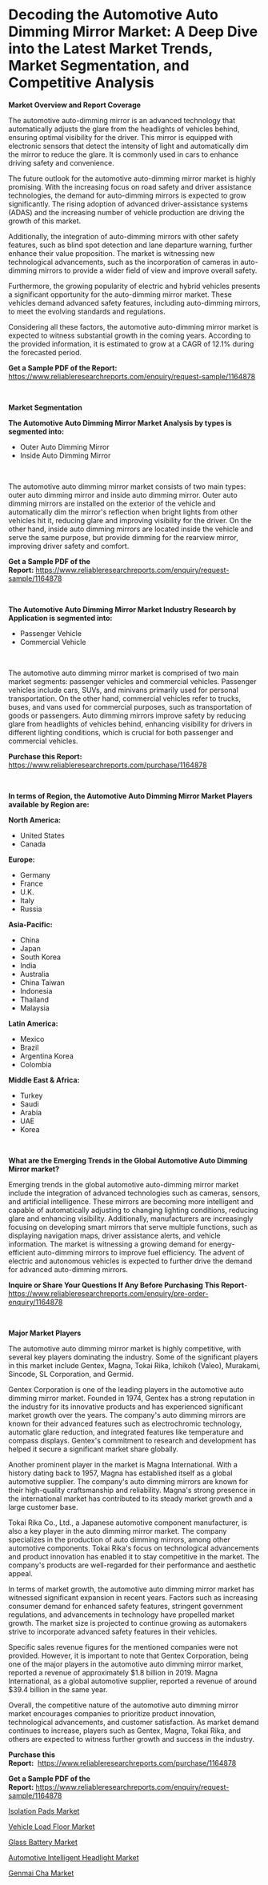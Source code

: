<p><h1>Decoding the Automotive Auto Dimming Mirror Market: A Deep Dive into the Latest Market Trends, Market Segmentation, and Competitive Analysis</h1></p><p><strong>Market Overview and Report Coverage</strong></p>
<p><p>The automotive auto-dimming mirror is an advanced technology that automatically adjusts the glare from the headlights of vehicles behind, ensuring optimal visibility for the driver. This mirror is equipped with electronic sensors that detect the intensity of light and automatically dim the mirror to reduce the glare. It is commonly used in cars to enhance driving safety and convenience.</p><p>The future outlook for the automotive auto-dimming mirror market is highly promising. With the increasing focus on road safety and driver assistance technologies, the demand for auto-dimming mirrors is expected to grow significantly. The rising adoption of advanced driver-assistance systems (ADAS) and the increasing number of vehicle production are driving the growth of this market.</p><p>Additionally, the integration of auto-dimming mirrors with other safety features, such as blind spot detection and lane departure warning, further enhance their value proposition. The market is witnessing new technological advancements, such as the incorporation of cameras in auto-dimming mirrors to provide a wider field of view and improve overall safety.</p><p>Furthermore, the growing popularity of electric and hybrid vehicles presents a significant opportunity for the auto-dimming mirror market. These vehicles demand advanced safety features, including auto-dimming mirrors, to meet the evolving standards and regulations.</p><p>Considering all these factors, the automotive auto-dimming mirror market is expected to witness substantial growth in the coming years. According to the provided information, it is estimated to grow at a CAGR of 12.1% during the forecasted period.</p></p>
<p><strong>Get a Sample PDF of the Report:</strong> <a href="https://www.reliableresearchreports.com/enquiry/request-sample/1164878">https://www.reliableresearchreports.com/enquiry/request-sample/1164878</a></p>
<p>&nbsp;</p>
<p><strong>Market Segmentation</strong></p>
<p><strong>The Automotive Auto Dimming Mirror Market Analysis by types is segmented into:</strong></p>
<p><ul><li>Outer Auto Dimming Mirror</li><li>Inside Auto Dimming Mirror</li></ul></p>
<p>&nbsp;</p>
<p><p>The automotive auto dimming mirror market consists of two main types: outer auto dimming mirror and inside auto dimming mirror. Outer auto dimming mirrors are installed on the exterior of the vehicle and automatically dim the mirror's reflection when bright lights from other vehicles hit it, reducing glare and improving visibility for the driver. On the other hand, inside auto dimming mirrors are located inside the vehicle and serve the same purpose, but provide dimming for the rearview mirror, improving driver safety and comfort.</p></p>
<p><strong>Get a Sample PDF of the Report:</strong>&nbsp;<a href="https://www.reliableresearchreports.com/enquiry/request-sample/1164878">https://www.reliableresearchreports.com/enquiry/request-sample/1164878</a></p>
<p>&nbsp;</p>
<p><strong>The Automotive Auto Dimming Mirror Market Industry Research by Application is segmented into:</strong></p>
<p><ul><li>Passenger Vehicle</li><li>Commercial Vehicle</li></ul></p>
<p>&nbsp;</p>
<p><p>The automotive auto dimming mirror market is comprised of two main market segments: passenger vehicles and commercial vehicles. Passenger vehicles include cars, SUVs, and minivans primarily used for personal transportation. On the other hand, commercial vehicles refer to trucks, buses, and vans used for commercial purposes, such as transportation of goods or passengers. Auto dimming mirrors improve safety by reducing glare from headlights of vehicles behind, enhancing visibility for drivers in different lighting conditions, which is crucial for both passenger and commercial vehicles.</p></p>
<p><strong>Purchase this Report:</strong>&nbsp; <a href="https://www.reliableresearchreports.com/purchase/1164878">https://www.reliableresearchreports.com/purchase/1164878</a></p>
<p>&nbsp;</p>
<p><strong>In terms of Region, the Automotive Auto Dimming Mirror Market Players available by Region are:</strong></p>
<p>
    <p> <strong> North America: </strong>
        <ul>
            <li>United States</li>
            <li>Canada</li>
        </ul>
        </p> 
    <p> <strong> Europe: </strong>
        <ul>
            <li>Germany</li>
            <li>France</li>
            <li>U.K.</li>
            <li>Italy</li>
            <li>Russia</li>
        </ul>
        </p> 
    <p> <strong> Asia-Pacific: </strong>
        <ul>
            <li>China</li>
            <li>Japan</li>
            <li>South Korea</li>
            <li>India</li>
            <li>Australia</li>
            <li>China Taiwan</li>
            <li>Indonesia</li>
            <li>Thailand</li>
            <li>Malaysia</li>
        </ul>
        </p> 
    <p> <strong> Latin America: </strong>
        <ul>
            <li>Mexico</li>
            <li>Brazil</li>
            <li>Argentina Korea</li>
            <li>Colombia</li>
        </ul>
        </p> 
    <p> <strong> Middle East & Africa: </strong>
        <ul>
            <li>Turkey</li>
            <li>Saudi</li>
            <li>Arabia</li>
            <li>UAE</li>
            <li>Korea</li>
        </ul>
    </p>
    </p>
<p>&nbsp;</p>
<p><strong>What are the Emerging Trends in the Global Automotive Auto Dimming Mirror market?</strong></p>
<p><p>Emerging trends in the global automotive auto-dimming mirror market include the integration of advanced technologies such as cameras, sensors, and artificial intelligence. These mirrors are becoming more intelligent and capable of automatically adjusting to changing lighting conditions, reducing glare and enhancing visibility. Additionally, manufacturers are increasingly focusing on developing smart mirrors that serve multiple functions, such as displaying navigation maps, driver assistance alerts, and vehicle information. The market is witnessing a growing demand for energy-efficient auto-dimming mirrors to improve fuel efficiency. The advent of electric and autonomous vehicles is expected to further drive the demand for advanced auto-dimming mirrors.</p></p>
<p><strong>Inquire or Share Your Questions If Any Before Purchasing This Report</strong>- <a href="https://www.reliableresearchreports.com/enquiry/pre-order-enquiry/1164878">https://www.reliableresearchreports.com/enquiry/pre-order-enquiry/1164878</a></p>
<p>&nbsp;</p>
<p><strong>Major Market Players</strong></p>
<p><p>The automotive auto dimming mirror market is highly competitive, with several key players dominating the industry. Some of the significant players in this market include Gentex, Magna, Tokai Rika, Ichikoh (Valeo), Murakami, Sincode, SL Corporation, and Germid.</p><p>Gentex Corporation is one of the leading players in the automotive auto dimming mirror market. Founded in 1974, Gentex has a strong reputation in the industry for its innovative products and has experienced significant market growth over the years. The company's auto dimming mirrors are known for their advanced features such as electrochromic technology, automatic glare reduction, and integrated features like temperature and compass displays. Gentex's commitment to research and development has helped it secure a significant market share globally.</p><p>Another prominent player in the market is Magna International. With a history dating back to 1957, Magna has established itself as a global automotive supplier. The company's auto dimming mirrors are known for their high-quality craftsmanship and reliability. Magna's strong presence in the international market has contributed to its steady market growth and a large customer base.</p><p>Tokai Rika Co., Ltd., a Japanese automotive component manufacturer, is also a key player in the auto dimming mirror market. The company specializes in the production of auto dimming mirrors, among other automotive components. Tokai Rika's focus on technological advancements and product innovation has enabled it to stay competitive in the market. The company's products are well-regarded for their performance and aesthetic appeal.</p><p>In terms of market growth, the automotive auto dimming mirror market has witnessed significant expansion in recent years. Factors such as increasing consumer demand for enhanced safety features, stringent government regulations, and advancements in technology have propelled market growth. The market size is projected to continue growing as automakers strive to incorporate advanced safety features in their vehicles.</p><p>Specific sales revenue figures for the mentioned companies were not provided. However, it is important to note that Gentex Corporation, being one of the major players in the automotive auto dimming mirror market, reported a revenue of approximately $1.8 billion in 2019. Magna International, as a global automotive supplier, reported a revenue of around $39.4 billion in the same year.</p><p>Overall, the competitive nature of the automotive auto dimming mirror market encourages companies to prioritize product innovation, technological advancements, and customer satisfaction. As market demand continues to increase, players such as Gentex, Magna, Tokai Rika, and others are expected to witness further growth and success in the industry.</p></p>
<p><strong>Purchase this Report:</strong>&nbsp;&nbsp;<a href="https://www.reliableresearchreports.com/purchase/1164878">https://www.reliableresearchreports.com/purchase/1164878</a></p>
<p></p>
<p><strong>Get a Sample PDF of the Report:</strong>&nbsp;<a href="https://www.reliableresearchreports.com/enquiry/request-sample/1164878">https://www.reliableresearchreports.com/enquiry/request-sample/1164878</a></p>
<p><p><a href="https://www.linkedin.com/pulse/isolation-pads-market-size-2023-2030-global-industrial-analysis-olffe/">Isolation Pads Market</a></p><p><a href="https://github.com/YashRP12/Market-Research-Report-List-1/blob/main/vehicle-load-floor-market.md">Vehicle Load Floor Market</a></p><p><a href="https://medium.com/@stephenstevens11/glass-battery-market-insights-into-market-cagr-market-trends-and-growth-strategies-099c82543e2b">Glass Battery Market</a></p><p><a href="https://github.com/Chiragrp24/Market-Research-Report-List-1/blob/main/automotive-intelligent-headlight-market.md">Automotive Intelligent Headlight Market</a></p><p><a href="https://medium.com/@vivianejast/genmai-cha-market-the-key-to-successful-business-strategy-forecast-till-2030-e40c6e586820">Genmai Cha Market</a></p></p>